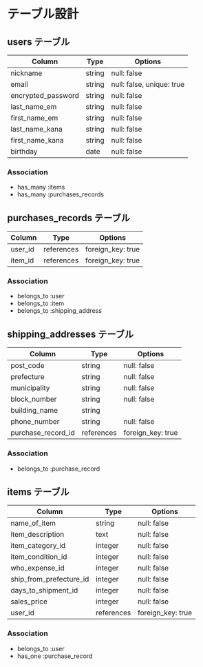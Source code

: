 # テーブル設計

## users テーブル

| Column             | Type    | Options                   |
| ------------------ | ------  | ------------------------- |
| nickname           | string  | null: false               |
| email              | string  | null: false, unique: true |
| encrypted_password | string  | null: false               |
| last_name_em       | string  | null: false               |
| first_name_em      | string  | null: false               |
| last_name_kana     | string  | null: false               |
| first_name_kana    | string  | null: false               |
| birthday           | date    | null: false               |

### Association

- has_many :items
- has_many :purchases_records

## purchases_records テーブル

| Column    | Type       | Options           |
| --------- | ---------- | ----------------- |
| user_id   | references | foreign_key: true |
| item_id   | references | foreign_key: true |

### Association

- belongs_to :user
- belongs_to :item
- belongs_to :shipping_address

## shipping_addresses テーブル

| Column             | Type       | Options           |
| ------------------ | ---------- | ----------------- |
| post_code          | string     | null: false       |
| prefecture         | string     | null: false       |
| municipality       | string     | null: false       |
| block_number       | string     | null: false       |
| building_name      | string     |                   |
| phone_number       | string     | null: false       |
| purchase_record_id | references | foreign_key: true |

### Association

- belongs_to :purchase_record

## items テーブル

| Column                  | Type       | Options           |
| ----------------------- | ---------- | ----------------- |
| name_of_item            | string     | null: false       |
| item_description        | text       | null: false       |
| item_category_id        | integer    | null: false       |
| item_condition_id       | integer    | null: false       |
| who_expense_id          | integer    | null: false       |
| ship_from_prefecture_id | integer    | null: false       |
| days_to_shipment_id     | integer    | null: false       |
| sales_price             | integer    | null: false       |
| user_id                 | references | foreign_key: true |

### Association

- belongs_to :user
- has_one    :purchase_record